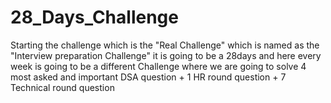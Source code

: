 # 28_Days_Challenge
Starting the challenge which is the "Real Challenge" which is named as the "Interview preparation Challenge" it is going to be a 28days  and here every week is going to be a different Challenge where we are going to solve 4 most asked and important DSA question + 1 HR round question + 7 Technical round question        
